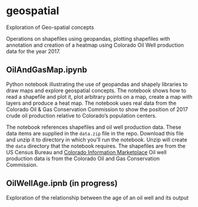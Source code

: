 # geospatial
Exploration of Geo-spatial concepts

Operations on shapefiles using geopandas, plotting shapefiles with annotation and creation of a heatmap using Colorado Oil Well production data for the year 2017.

## OilAndGasMap.ipynb

Python notebook illustrating the use of geopandas and shapely libraries 
to draw maps and explore geospatial concepts.  The notebook shows how to read a shapefile and plot it,
plot arbitrary points on a map, create a map with layers and produce a heat map.  The notebook uses real data
from the Colorado Oil & Gas Conservation Commission to show the position of 2017 crude oil production relative
to Colorado’s population centers.

The notebook references shapefiles and oil well production data.
These data items are supplied in the `data.zip` file in the repo.
Download this file and unzip it to directory in which you'll run the notebook.
Unzip will create the `data` directory that the notebook requires.
The shapefiles are from the US Census Bureau and
[Colorado Information Marketplace](https://data.colorado.gov/Municipal/Municipal-Boundaries-in-Colorado/u943-ics6/data)
Oil well production data is from the Colorado Oil and Gas Conservation Commission.

## OilWellAge.ipnb (in progress)

Exploration of the relationship between the age of an oil well and its output